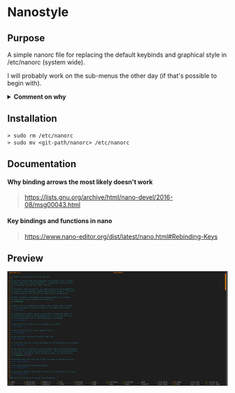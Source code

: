 # Nanostyle

## Purpose

A simple nanorc file for replacing the default keybinds and graphical style in /etc/nanorc (system wide).

I will probably work on the sub-menus the other day (if that's possible to begin with).

<details> 
  <summary><b>Comment on why</b></summary>

    I had been slowly drinking from my Chinese big mug of tea on Sunday and wondered what to do with nano that would waste my time with all kind of weird key bindings from the times of Vim (it's 2023 and the era of VSC).

    Sometimes it is necessary to change just few files or even single lines and it would be just GREAT if one could use normal shortcuts like ctrl+c, ctrl+v and delete/cut without searching for how to do it online or in the documentation...
    
    That would make a lot of sense, right?
</details>

## Installation
```
> sudo rm /etc/nanorc
> sudo mv <git-path/nanorc> /etc/nanorc
```

## Documentation
#### Why binding arrows the most likely doesn't work
> https://lists.gnu.org/archive/html/nano-devel/2016-08/msg00043.html
#### Key bindings and functions in nano
> https://www.nano-editor.org/dist/latest/nano.html#Rebinding-Keys

## Preview
![](05.02.2023.png)
